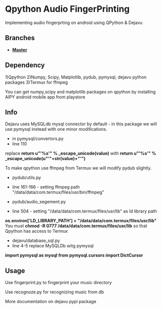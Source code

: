 Qpython Audio FingerPrinting
=======================

Implementing audio fingerprting on android using QPython & Dejavu

## Branches
  * **[Master](https://github.com/semirgoldu/qpython-dejavu)** 



## Dependency

1)Qpython
2)Numpy, Scipy, Matplotlib, pydub, pymysql, dejavu python packages
3)Termux for ffmpeg

You can get numpy,scipy and matplotlib packages on qpython by installing AIPY android mobile app from playstore
## Info

Dejavu uses MySQLdb mysql connector by default - in this package we will use pymysql instead with
one minor modifications.

* in pymysql/convertors.py
* line 110 

replace **return u"'%s'" % _escape_unicode(value)**
with **return u"'%s'" % _escape_unicode(u"'"+str(value)+"'")**

To make qpython use ffmpeg from Termux we will modify
pydub slightly.


* pydub/utils.py
* line 161-166 - setting ffmpeg path "/data/data/com.termux/files/usr/bin/ffmpeg"

* pydub/audio_segement.py
* line 504 - setting "/data/data/com.termux/files/usr/lib" as ld library path

**os.environ['LD_LIBRARY_PATH'] = "/data/data/com.termux/files/usr/lib"**
You must **chmod -R 0777 /data/data/com.termux/files/usr/lib** so
that Qpython has access to Termux

* dejavu/database_sql.py
* line 4-5 replace MySQLDb witg pymysql

**import pymysql as mysql**
**from pymysql.cursors import DictCursor**

## Usage

Use fingerprint.py to fingerprint your music directory

Use recognoze.py for recognizing music from db

More documentation on dejavu pypi package